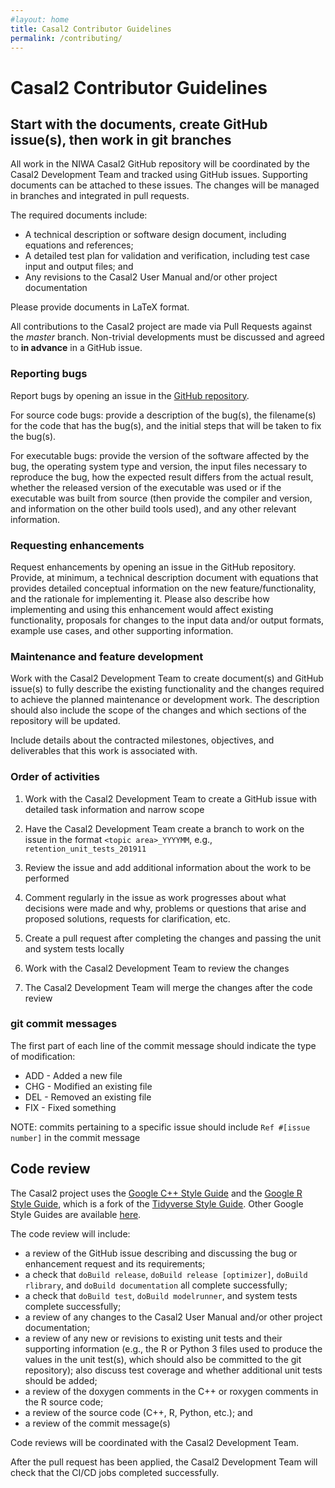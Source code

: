 ```yaml
---
#layout: home
title: Casal2 Contributor Guidelines
permalink: /contributing/
---
```


# Casal2 Contributor Guidelines

## Start with the documents, create GitHub issue(s), then work in git branches

All work in the NIWA Casal2 GitHub repository will be coordinated by the Casal2 Development Team and tracked using GitHub issues. Supporting documents can be attached to these issues. The changes will be managed in branches and integrated in pull requests.

The required documents include:

- A technical description or software design document, including equations and references;
- A detailed test plan for validation and verification, including test case input and output files; and
- Any revisions to the Casal2 User Manual and/or other project documentation

Please provide documents in LaTeX format.

All contributions to the Casal2 project are made via Pull Requests against the *master* branch. Non-trivial developments must be discussed and agreed to **in advance** in a GitHub issue.

### Reporting bugs

Report bugs by opening an issue in the [GitHub repository](https://github.com/NIWAFisheriesModelling/Casal2/issues).

For source code bugs: provide a description of the bug(s), the filename(s) for the code that has the bug(s), and the initial steps that will be taken to fix the bug(s).

For executable bugs: provide the version of the software affected by the bug, the operating system type and version, the input files necessary to reproduce the bug, how the expected result differs from the actual result, whether the released version of the executable was used or if the executable was built from source (then provide the compiler and version, and information on the other build tools used), and any other relevant information.

### Requesting enhancements

Request enhancements by opening an issue in the GitHub repository. Provide, at minimum, a technical description document with equations that provides detailed conceptual information on the new feature/functionality, and the rationale for implementing it. Please also describe how implementing and using this enhancement would affect existing functionality, proposals for changes to the input data and/or output formats, example use cases, and other supporting information.

### Maintenance and feature development

Work with the Casal2 Development Team to create document(s) and GitHub issue(s) to fully describe the existing functionality and the changes required to achieve the planned maintenance or development work. The description should also include the scope of the changes and which sections of the repository will be updated.

Include details about the contracted milestones, objectives, and deliverables that this work is associated with.

### Order of activities

1. Work with the Casal2 Development Team to create a GitHub issue with detailed task information and narrow scope

2. Have the Casal2 Development Team create a branch to work on the issue in the format `<topic area>_YYYYMM`, e.g., `retention_unit_tests_201911`

3. Review the issue and add additional information about the work to be performed

4. Comment regularly in the issue as work progresses about what decisions were made and why, problems or questions that arise and proposed solutions, requests for clarification, etc.

5. Create a pull request after completing the changes and passing the unit and system tests locally

6. Work with the Casal2 Development Team to review the changes

7. The Casal2 Development Team will merge the changes after the code review

### git commit messages

The first part of each line of the commit message should indicate the type of modification:

- ADD - Added a new file
- CHG - Modified an existing file
- DEL - Removed an existing file
- FIX - Fixed something

NOTE: commits pertaining to a specific issue should include `Ref #[issue number]` in the commit message

## Code review

The Casal2 project uses the [Google C++ Style Guide](https://google.github.io/styleguide/cppguide.html) and the [Google R Style Guide](https://google.github.io/styleguide/Rguide.html), which is a fork of the [Tidyverse Style Guide](https://style.tidyverse.org/). Other Google Style Guides are available [here](https://google.github.io/styleguide/).

The code review will include:

- a review of the GitHub issue describing and discussing the bug or enhancement request and its requirements;
- a check that `doBuild release`, `doBuild release [optimizer]`, `doBuild rlibrary`, and `doBuild documentation` all complete successfully;
- a check that `doBuild test`, `doBuild modelrunner`, and system tests complete successfully;
- a review of any changes to the Casal2 User Manual and/or other project documentation;
- a review of any new or revisions to existing unit tests and their supporting information (e.g., the R or Python 3 files used to produce the values in the unit test(s), which should also be committed to the git repository); also discuss test coverage and whether additional unit tests should be added;
- a review of the doxygen comments in the C++ or roxygen comments in the R source code;
- a review of the source code (C++, R, Python, etc.); and
- a review of the commit message(s)

Code reviews will be coordinated with the Casal2 Development Team.

After the pull request has been applied, the Casal2 Development Team will check that the CI/CD jobs completed successfully.


